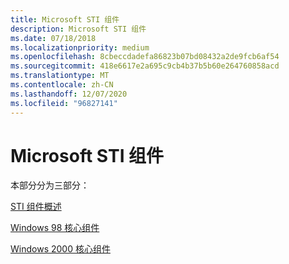 ```yaml
---
title: Microsoft STI 组件
description: Microsoft STI 组件
ms.date: 07/18/2018
ms.localizationpriority: medium
ms.openlocfilehash: 8cbeccdadefa86823b07bd08432a2de9fcb6af54
ms.sourcegitcommit: 418e6617e2a695c9cb4b37b5b60e264760858acd
ms.translationtype: MT
ms.contentlocale: zh-CN
ms.lasthandoff: 12/07/2020
ms.locfileid: "96827141"
---
```

# <a name="microsoft-sti-components"></a>Microsoft STI 组件

本部分分为三部分：

[STI 组件概述](overview-of-sti-components.md)

[Windows 98 核心组件](windows-98-core-components.md)

[Windows 2000 核心组件](windows-2000-core-components.md)

